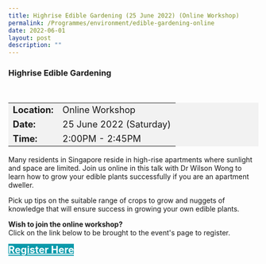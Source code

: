```yaml
---
title: Highrise Edible Gardening (25 June 2022) (Online Workshop)
permalink: /Programmes/environment/edible-gardening-online
date: 2022-06-01
layout: post
description: ""
---
```

### Highrise Edible Gardening ###

<div style="padding:15px 0 0 0">
<table style="font-size:130%; background-color:#f2f2f2">
	<tbody>
		<tr>
			 <td><b>Location:</b></td><td>Online Workshop</td>
		</tr>
		<tr>
		 <td><b>Date:</b> </td><td>25 June 2022 (Saturday)</td>
		</tr>
		<tr>
			<td> <b>Time:</b> </td><td>2:00PM - 2:45PM</td>
		</tr>
	</tbody>
</table>
</div>

Many residents in Singapore reside in high-rise apartments where sunlight and space are limited. Join us online in this talk with Dr Wilson Wong to learn how to grow your edible plants successfully if you are an apartment dweller.

Pick up tips on the suitable range of crops to grow and nuggets of knowledge that will ensure success in growing your own edible plants.

<b>	Wish to join the online workshop?</b><br>
Click on the link below to be brought to the event's page to register.
<div>
	<a href="https://www.nparks.gov.sg/activities/events-and-workshops/2022/6/highrise-edible-gardening-(june)" style="font-size:20px; width:35%; height:60px; background-color:#0899AA; color:white" class="bp-button"><b>Register Here</b></a>
</div>